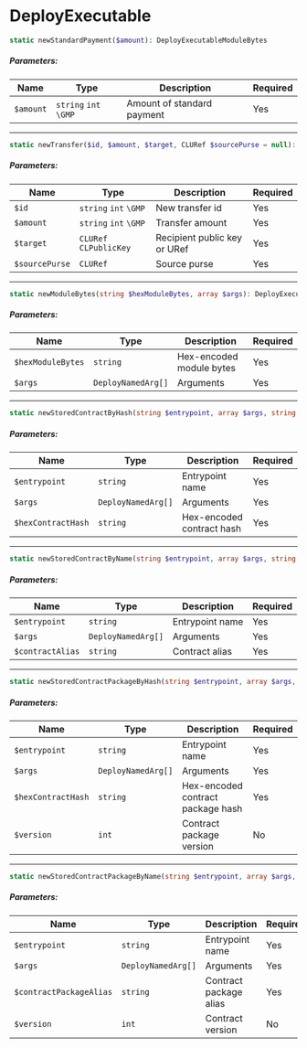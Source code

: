 # DeployExecutable

```php
static newStandardPayment($amount): DeployExecutableModuleBytes
```
##### Parameters:

| Name | Type | Description | Required |
|---|---|---|---|
| `$amount`| `string` `int` `\GMP` | Amount of standard payment | Yes |

---
```php
static newTransfer($id, $amount, $target, CLURef $sourcePurse = null): DeployExecutableTransfer
```
##### Parameters:

| Name | Type | Description | Required |
|---|---|---|---|
| `$id`| `string` `int` `\GMP` | New transfer id | Yes |
| `$amount`| `string` `int` `\GMP` | Transfer amount | Yes |
| `$target`| `CLURef` `CLPublicKey` | Recipient public key or URef | Yes |
| `$sourcePurse`| `CLURef` | Source purse | Yes |

---
```php
static newModuleBytes(string $hexModuleBytes, array $args): DeployExecutableModuleBytes
```
##### Parameters:

| Name | Type               | Description              | Required |
|---|--------------------|--------------------------|---|
| `$hexModuleBytes`| `string`           | Hex-encoded module bytes | Yes |
| `$args`| `DeployNamedArg[]` | Arguments                | Yes |

---
```php
static newStoredContractByHash(string $entrypoint, array $args, string $hexContractHash): DeployExecutableStoredContractByHash
```
##### Parameters:

| Name | Type               | Description               | Required |
|---|--------------------|---------------------------|---|
| `$entrypoint`| `string`           | Entrypoint name           | Yes |
| `$args`| `DeployNamedArg[]` | Arguments                 | Yes |
| `$hexContractHash`| `string`           | Hex-encoded contract hash | Yes |

---
```php
static newStoredContractByName(string $entrypoint, array $args, string $contractAlias): DeployExecutableStoredContractByName
```
##### Parameters:

| Name | Type               | Description     | Required |
|---|--------------------|-----------------|---|
| `$entrypoint`| `string`           | Entrypoint name | Yes |
| `$args`| `DeployNamedArg[]` | Arguments       | Yes |
| `$contractAlias`| `string`           | Contract alias  | Yes |

---
```php
static newStoredContractPackageByHash(string $entrypoint, array $args, string $hexContractPackageHash, int $version = null): DeployExecutableStoredVersionedContractByHash
```
##### Parameters:

| Name               | Type               | Description                       | Required |
|--------------------|--------------------|-----------------------------------|----------|
| `$entrypoint`      | `string`           | Entrypoint name                   | Yes      |
| `$args`            | `DeployNamedArg[]` | Arguments                         | Yes      |
| `$hexContractHash` | `string`           | Hex-encoded contract package hash | Yes      |
| `$version`         | `int`              | Contract package version          | No       |

---
```php
static newStoredContractPackageByName(string $entrypoint, array $args, string $contractPackageAlias, int $version = null): DeployExecutableStoredVersionedContractByName
```
##### Parameters:

| Name               | Type               | Description            | Required |
|--------------------|--------------------|------------------------|----------|
| `$entrypoint`      | `string`           | Entrypoint name        | Yes      |
| `$args`            | `DeployNamedArg[]` | Arguments              | Yes      |
| `$contractPackageAlias` | `string`           | Contract package alias | Yes      |
| `$version`         | `int`              | Contract version       | No       |

